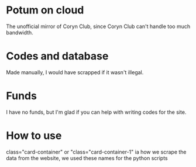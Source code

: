 # Potum on cloud
The unofficial mirror of Coryn Club, since Coryn Club can't handle too much bandwidth.

# Codes and database
Made manually, I would have scrapped if it wasn't illegal.

# Funds
I have no funds, but I'm glad if you can help with writing codes for the site.

# How to use
class="card-container" or "class="card-container-1" ia how we scrape the data from the website, we used these names for the python scripts